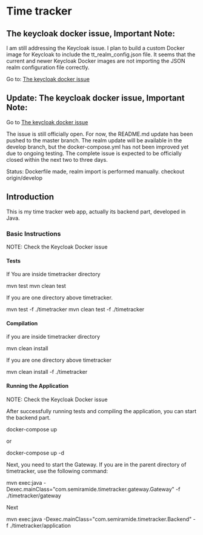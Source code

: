 # Time tracker

## The keycloak docker issue, Important Note:

I am still addressing the Keycloak issue. I plan to build a custom Docker 
image for Keycloak to include the tt_realm_config.json file. It seems that 
the current and newer Keycloak Docker images are not importing the JSON realm 
configuration file correctly.

Go to: [The keycloak docker issue](https://github.com/borispopicbusiness/timetracker/issues/1#issue-2461832992)

## Update: The keycloak docker issue, Important Note:

Go to [The keycloak docker issue](https://github.com/borispopicbusiness/timetracker/issues/1#issue-2461832992)

The issue is still officially open. For now, the README.md update has been pushed to the master branch. 
The realm update will be available in the develop branch, but the docker-compose.yml has not been 
improved yet due to ongoing testing. The complete issue is expected to be officially closed within the 
next two to three days.

Status: Dockerfile made, realm import is performed manually. checkout origin/develop

## Introduction

This is my time tracker web app, actually its backend part, developed in Java.

### Basic Instructions

NOTE: Check the Keycloak Docker issue

#### Tests

If You are inside timetracker directory

mvn test
mvn clean test 

If you are one directory above timetracker.

mvn test -f ./timetracker
mvn clean test -f ./timetracker

#### Compilation

if you are inside timetracker directory

mvn clean install

If you are one directory above timetracker

mvn clean install -f ./timetracker

#### Running the Application

NOTE: Check the Keycloak Docker issue

After successfully running tests and compiling the application, you can start the backend part.

docker-compose up

or

docker-compose up -d

Next, you need to start the Gateway. If you are in the parent directory of timetracker, use the following command:

mvn exec:java -Dexec.mainClass="com.semiramide.timetracker.gateway.Gateway" -f ./timetracker/gateway

Next

mvn exec:java -Dexec.mainClass="com.semiramide.timetracker.Backend" -f ./timetracker/application
